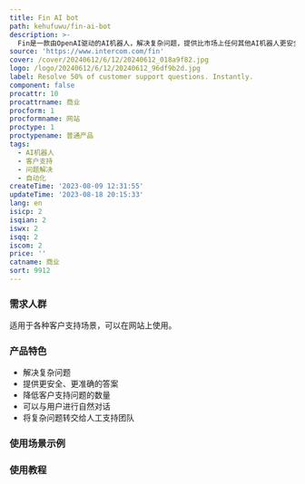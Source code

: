 ```yaml
---
title: Fin AI bot
path: kehufuwu/fin-ai-bot
description: >-
  Fin是一款由OpenAI驱动的AI机器人，解决复杂问题，提供比市场上任何其他AI机器人更安全、更准确的答案。Fin能够解决50%的客户支持问题，并立即提供解决方案。它使用先进的AI语言模型，通过阅读支持文档来回答用户的问题。Fin还可以与用户进行自然对话，并在需要时将复杂问题转交给人工支持团队。
source: 'https://www.intercom.com/fin'
cover: /cover/20240612/6/12/20240612_018a9f82.jpg
logo: /logo/20240612/6/12/20240612_96df9b2d.jpg
label: Resolve 50% of customer support questions. Instantly.
component: false
procattr: 10
procattrname: 商业
procform: 1
procformname: 网站
proctype: 1
proctypename: 普通产品
tags:
  - AI机器人
  - 客户支持
  - 问题解决
  - 自动化
createTime: '2023-08-09 12:31:55'
updateTime: '2023-08-18 20:15:33'
lang: en
isicp: 2
isqian: 2
iswx: 2
isqq: 2
iscom: 2
price: ''
catname: 商业
sort: 9912
---
```




### 需求人群
适用于各种客户支持场景，可以在网站上使用。

### 产品特色
- 解决复杂问题
- 提供更安全、更准确的答案
- 降低客户支持问题的数量
- 可以与用户进行自然对话
- 将复杂问题转交给人工支持团队

### 使用场景示例


### 使用教程


  

